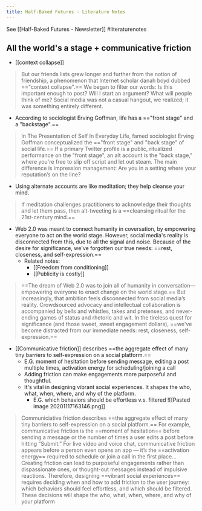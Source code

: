 ```yaml
---
title: Half-Baked Futures - Literature Notes
---
```

See [[Half-Baked Futures - Newsletter]]
#literaturenotes 
## All the world's a stage + communicative friction
- [[context collapse]] 
> But our friends lists grew longer and further from the notion of friendship, a phenomenon that Internet scholar danah boyd dubbed =="context collapse".== We began to filter our words: Is this important enough to post? Will I start an argument? What will people think of me? Social media was not a casual hangout, we realized; it was something entirely different.
-  According to sociologist Erving Goffman, life has a =="front stage" and a "backstage".==
>   In The Presentation of Self In Everyday Life, famed sociologist Erving Goffman conceptualized the =="front stage" and "back stage" of social life.== If a primary Twitter profile is a public, ritualized performance on the "front stage", an alt account is the "back stage," where you're free to slip off script and let out steam. The main difference is impression management: Are you in a setting where your reputation’s on the line?
- Using alternate accounts are like meditation; they help cleanse your mind.
>  If meditation challenges practitioners to acknowledge their thoughts and let them pass, then alt-tweeting is a ==cleansing ritual for the 21st-century mind.==
- Web 2.0 was meant to connect humanity in coversation, by empowering everyone to act on the world stage. However, social  media's reality is disconnected from this, due to all the signal and noise. Because of the desire for significance, we've forgotten our true needs: ==rest, closeness, and self-expression.==
	- Related notes:
		- [[Freedom from conditioning]]
		- [[Publicity is costly]]
> ==The dream of Web 2.0 was to join all of humanity in conversation—empowering everyone to enact change on the world stage.== But increasingly, that ambition feels disconnected from social media’s reality. Crowdsourced advocacy and intellectual collaboration is accompanied by bells and whistles, takes and pretenses, and never-ending games of status and rhetoric and wit. In the tireless quest for significance (and those sweet, sweet engagement dollars), ==we've become distracted from our immediate needs: rest, closeness, self-expression.==
- [[Communicative friction]] describes ==the aggregate effect of many tiny barriers to self-expression on a social platform.==
	- E.G. moment of hesitation before sending message, editing a post multiple times, activation energy for scheduling/joining a call
	- Adding friction can make engagements more purposeful and thoughtful.
	- It's vital in designing vibrant social experiences. It shapes the who, what, when, where, and why of the platform. 
		- E.G. which behaviors should be effortless v.s. filtered
![[Pasted image 20201117163146.png]]
>  Communiciative friction describes ==the aggregate effect of many tiny barriers to self-expression on a social platform.==
> For example, communicative friction is the ==moment of hesitation== before sending a message or the number of times a user edits a post before hitting “Submit.” For live video and voice chat, communicative friction appears before a person even opens an app — it’s the ==activation energy== required to schedule or join a call in the first place…
> Creating friction can lead to purposeful engagements rather than dispassionate ones, or thought-out messages instead of impulsive reactions.
> Therefore, designing ==vibrant social experiences== requires deciding when and how to add friction to the user journey: which behaviors should feel effortless, and which should be filtered.
>  These decisions will shape the who, what, when, where, and why of your platform


